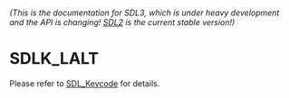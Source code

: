 ###### (This is the documentation for SDL3, which is under heavy development and the API is changing! [SDL2](https://wiki.libsdl.org/SDL2/) is the current stable version!)
# SDLK_LALT

Please refer to [SDL_Keycode](SDL_Keycode) for details.

